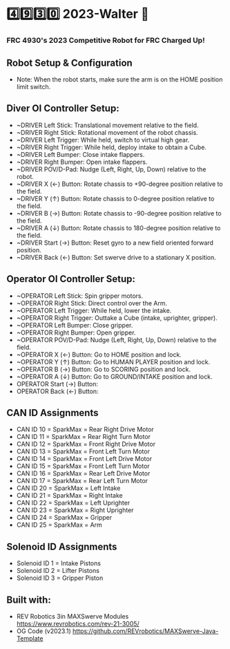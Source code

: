 # :four::nine::three::zero: 2023-Walter :robot:

### FRC 4930's 2023 Competitive Robot for FRC Charged Up!

## Robot Setup & Configuration
* Note: When the robot starts, make sure the arm is on the HOME position limit switch.

## Diver OI Controller Setup:
* ~DRIVER Left Stick: Translational movement relative to the field.
* ~DRIVER Right Stick: Rotational movement of the robot chassis.
* ~DRIVER Left Trigger: While held, switch to virtual high gear.
* ~DRIVER Right Trigger: While held, deploy intake to obtain a Cube.
* ~DRIVER Left Bumper: Close intake flappers.
* ~DRIVER Right Bumper: Open intake flappers.
* ~DRIVER POV/D-Pad: Nudge (Left, Right, Up, Down) relative to the robot.
* ~DRIVER X (←) Button: Rotate chassis to +90-degree position relative to the field.
* ~DRIVER Y (↑) Button: Rotate chassis to 0-degree position relative to the field.
* ~DRIVER B (→) Button: Rotate chassis to -90-degree position relative to the field.
* ~DRIVER A (↓) Button: Rotate chassis to 180-degree position relative to the field.
* ~DRIVER Start (→) Button: Reset gyro to a new field oriented forward position.
* ~DRIVER Back (←) Button: Set swerve drive to a stationary X position.

## Operator OI Controller Setup:
* ~OPERATOR Left Stick: Spin gripper motors.
* ~OPERATOR Right Stick: Direct control over the Arm.
* ~OPERATOR Left Trigger: While held, lower the intake.
* ~OPERATOR Right Trigger: Outtake a Cube (intake, uprighter, gripper).
* ~OPERATOR Left Bumper: Close gripper.
* ~OPERATOR Right Bumper: Open gripper.
* ~OPERATOR POV/D-Pad: Nudge (Left, Right, Up, Down) relative to the field.
* ~OPERATOR X (←) Button: Go to HOME position and lock.
* ~OPERATOR Y (↑) Button: Go to HUMAN PLAYER position and lock.
* ~OPERATOR B (→) Button: Go to SCORING position and lock.
* ~OPERATOR A (↓) Button: Go to GROUND/INTAKE position and lock.
* OPERATOR Start (→) Button:
* OPERATOR Back (←) Button:

## CAN ID Assignments
* CAN ID 10 = SparkMax = Rear Right Drive Motor
* CAN ID 11 = SparkMax = Rear Right Turn Motor
* CAN ID 12 = SparkMax = Front Right Drive Motor
* CAN ID 13 = SparkMax = Front Left Turn Motor
* CAN ID 14 = SparkMax = Front Left Drive Motor
* CAN ID 15 = SparkMax = Front Left Turn Motor
* CAN ID 16 = SparkMax = Rear Left Drive Motor
* CAN ID 17 = SparkMax = Rear Left Turn Motor
* CAN ID 20 = SparkMax = Left Intake
* CAN ID 21 = SparkMax = Right Intake
* CAN ID 22 = SparkMax = Left Uprighter
* CAN ID 23 = SparkMax = Right Uprighter
* CAN ID 24 = SparkMax = Gripper
* CAN ID 25 = SparkMax = Arm

## Solenoid ID Assignments
* Solenoid ID 1 = Intake Pistons
* Solenoid ID 2 = Lifter Pistons
* Solenoid ID 3 = Gripper Piston

## Built with:
* REV Robotics 3in MAXSwerve Modules https://www.revrobotics.com/rev-21-3005/
* OG Code (v2023.1) https://github.com/REVrobotics/MAXSwerve-Java-Template